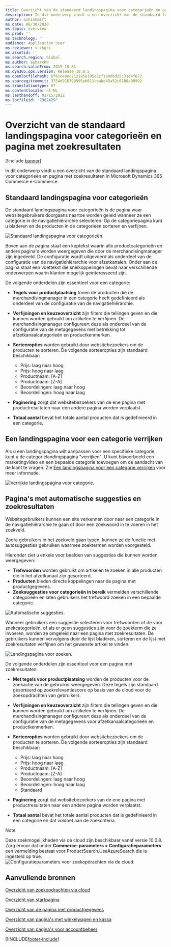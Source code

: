```yaml
---
title: Overzicht van de standaard landingspagina voor categorieën en pagina met zoekresultaten
description: In dit onderwerp vindt u een overzicht van de standaard landingspagina voor categorieën en pagina met zoekresultaten in Dynamics 365 Commerce.
author: ashishmsft
ms.date: 06/30/2020
ms.topic: overview
ms.prod: ''
ms.technology: ''
audience: Application user
ms.reviewer: v-chgri
ms.assetid: ''
ms.search.region: Global
ms.author: asharchw
ms.search.validFrom: 2019-10-31
ms.dyn365.ops.version: Release 10.0.5
ms.openlocfilehash: 6f61ee8ec212185e195e2cf1a9d6d25c31e4f672
ms.sourcegitcommit: 3754d916799595eb611ceabe45a52c6280a98992
ms.translationtype: HT
ms.contentlocale: nl-NL
ms.lasthandoff: 01/15/2022
ms.locfileid: "7982429"
---
```

# <a name="default-category-landing-page-and-search-results-page-overview"></a>Overzicht van de standaard landingspagina voor categorieën en pagina met zoekresultaten

[!include [banner](includes/banner.md)]

In dit onderwerp vindt u een overzicht van de standaard landingspagina voor categorieën en pagina met zoekresultaten in Microsoft Dynamics 365 Commerce e-Commerce.

## <a name="default-category-landing-page"></a>Standaard landingspagina voor categorieën

De standaard landingspagina voor categorieën is de pagina waar websitegebruikers doorgaans naartoe worden geleid wanneer ze een categorie in de navigatiehiërarchie selecteren. Op de categoriepagina kunt u bladeren en de producten in de categorieën sorteren en verfijnen.

![Standaard landingspagina voor categorieën.](./media/SimpleCategoryLandingDressCategory.png)

Boven aan de pagina staat een koptekst waarin alle productcategorieën en andere pagina's worden weergegeven die door de merchandisingmanager zijn ingedeeld. De configuratie wordt uitgevoerd als onderdeel van de configuratie van de navigatiehiërarchie voor afzetkanalen. Onder aan de pagina staat een voettekst die snelkoppelingen bevat naar verschillende onderwerpen waarin klanten mogelijk geïnteresseerd zijn.

De volgende onderdelen zijn essentieel voor een categorie:

- **Tegels voor productplaatsing** tonen de producten die de merchandisingmanager in een categorie heeft gedefinieerd als onderdeel van de configuratie van de navigatiehiërarchie.
- **Verfijningen en keuzeoverzicht** zijn filters die tellingen geven en die kunnen worden gebruikt om artikelen te verfijnen. De merchandisingmanager configureert deze als onderdeel van de configuratie van de metagegevens met betrekking tot afzetkanaalcategorieën en productkenmerken.
- **Sorteeropties** worden gebruikt door websitebezoekers om de producten te sorteren. De volgende sorteeropties zijn standaard beschikbaar:

    - Prijs: laag naar hoog
    - Prijs: hoog naar laag
    - Productnaam: \[A-Z\]
    - Productnaam: \[Z-A\]
    - Beoordelingen: laag naar hoog
    - Beoordelingen: hoog naar laag

- **Paginering** zorgt dat websitebezoekers van de ene pagina met productresultaten naar een andere pagina worden verplaatst.
- **Totaal aantal** bevat het totale aantal producten dat is gedefinieerd in een categorie.

## <a name="enrich-a-category-landing-page"></a>Een landingspagina voor een categorie verrijken

Als u een landingspagina wilt aanpassen voor een specifieke categorie, kunt u de categorielandingspagina "verrijken". U kunt bijvoorbeeld een marketingvideo en een bepaalde categorie toevoegen om de aandacht van de klant te vragen. Zie [Een landingspagina voor een categorie verrijken](enrich-category-page.md) voor meer informatie.

![Verrijkte landingspagina voor categorie.](./media/CategoryLandingPages.png)

## <a name="auto-suggest-and-search-results-pages"></a>Pagina's met automatische suggesties en zoekresultaten

Websitegebruikers kunnen een site verkennen door naar een categorie in de navigatiehiërarchie te gaan of door een zoekwoord in te voeren in het zoekveld.

Zodra gebruikers in het zoekveld gaan typen, kunnen ze de functie met autosuggesties gebruiken waarmee zoektermen worden voorgesteld.

Hieronder ziet u enkele voor beelden van suggesties die kunnen worden weergegeven:

- **Trefwoorden** worden gebruikt om artikelen te zoeken in alle producten die in het afzetkanaal zijn gesorteerd.
- **Producten** bieden directe koppelingen naar de pagina met productgegevens.
- **Zoeksuggesties voor categorieën in bereik** vermelden verschillende categorieën en laten gebruikers het trefwoord zoeken in een bepaalde categorie.

![Automatische suggesties.](./media/ImmersiveAutoSuggestUX.png)

Wanneer gebruikers een suggestie selecteren voor trefwoorden of de voor zoekcategorieën, of als er geen suggesties zijn voor de zoekterm die ze invoeren, worden ze omgeleid naar een pagina met zoekresultaten. De gebruikers kunnen vervolgens door de lijst bladeren, sorteren en de lijst met zoekresultaten verfijnen om het gewenste artikel te vinden.

![Landingspagina voor zoeken.](./media/SearchLanding.png)

De volgende onderdelen zijn essentieel voor een pagina met zoekresultaten:

- **Met tegels voor productplaatsing** worden de producten voor de zoekactie van de gebruiker weergegeven. Deze tegels zijn standaard gesorteerd op zoekrelevantiescore op basis van de cloud voor de zoekopdrachten van gebruikers.
- **Verfijningen en keuzeoverzicht** zijn filters die tellingen geven en die kunnen worden gebruikt om artikelen te verfijnen. De merchandisingmanager configureert deze als onderdeel van de configuratie van de metagegevens voor afzetkanaalcategorieën en productkenmerken.
- **Sorteeropties** worden gebruikt door websitebezoekers om de producten te sorteren. De volgende sorteeropties zijn standaard beschikbaar:

    - Prijs: laag naar hoog
    - Prijs: hoog naar laag
    - Productnaam: \[A-Z\]
    - Productnaam: \[Z-A\]
    - Beoordelingen: laag naar hoog
    - Beoordelingen: hoog naar laag
    - Standaard

- **Paginering** zorgt dat websitebezoekers van de ene pagina met productresultaten naar een andere pagina worden verplaatst.
- **Totaal aantal** bevat het totale aantal producten dat is gedefinieerd in een categorie en dat voldoet aan de zoekcriteria.

>[!NOTE]
>Deze zoekmogelijkheden via de cloud zijn beschikbaar vanaf versie 10.0.8. Zorg ervoor dat onder **Commerce-parameters > Configuratieparameters** een vermelding bestaat voor ProductSearch.UseAzureSearch die is ingesteld op true. 
![Configuratieparameters voor zoekopdrachten via de cloud.](./media/CloudPoweredSearchConfigurationParameters.png)

## <a name="additional-resources"></a>Aanvullende bronnen

[Overzicht van zoekopdrachten via cloud](cloud-powered-search-overview.md)

[Overzicht van startpagina](quick-tour-home-page.md)

[Overzicht van de pagina met productgegevens](quick-tour-pdp.md)

[Overzicht van pagina's met winkelwagen en kassa](quick-tour-cart-checkout.md)

[Overzicht van pagina's voor accountbeheer](quick-tour-account-management.md)



[!INCLUDE[footer-include](../includes/footer-banner.md)]
